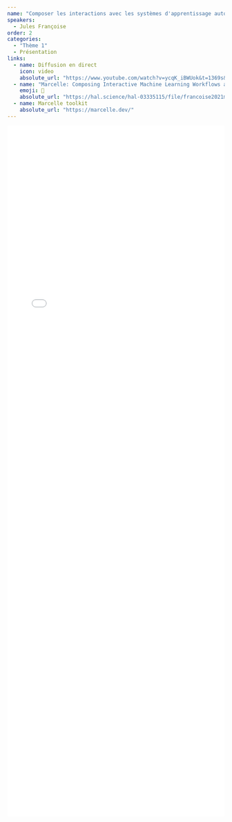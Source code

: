 ```yaml
---
name: "Composer les interactions avec les systèmes d'apprentissage automatique"
speakers:
  - Jules Françoise
order: 2
categories:
  - "Thème 1"
  - Présentation
links:
  - name: Diffusion en direct
    icon: video
    absolute_url: "https://www.youtube.com/watch?v=ycqK_iBWUok&t=1369s&ab_channel=Journ%C3%A9escientifiqueIHMetIA"
  - name: "Marcelle: Composing Interactive Machine Learning Workflows and Interfaces"
    emoji: 📄 
    absolute_url: "https://hal.science/hal-03335115/file/francoise2021marcelle--authordraft.pdf"
  - name: Marcelle toolkit
    absolute_url: "https://marcelle.dev/"
---
```


<embed src="/assets/archive2023/presentations/" type="application/pdf" width="100%" height="1600px" />
